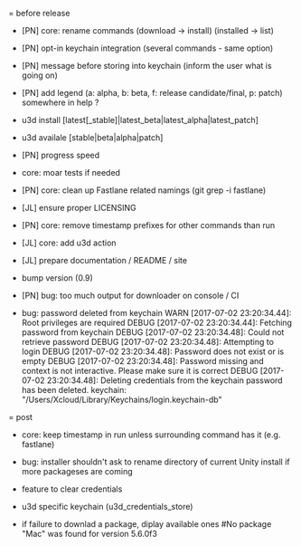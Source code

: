 = before release
* [PN] core: rename commands (download -> install) (installed -> list)
* [PN] opt-in keychain integration (several commands - same option)
* [PN] message before storing into keychain (inform the user what is going on)
* [PN] add legend (a: alpha, b: beta, f: release candidate/final, p: patch) somewhere in help ?
* u3d install [latest[_stable]|latest_beta|latest_alpha|latest_patch]
* u3d availale [stable|beta|alpha|patch]
* [PN] progress speed
* core: moar tests if needed
* [PN] core: clean up Fastlane related namings (git grep -i fastlane)
* [JL] ensure proper LICENSING
* [PN] core: remove timestamp prefixes for other commands than run
* [JL] core: add u3d action
* [JL] prepare documentation / README / site
* bump version (0.9)

* [PN] bug: too much output for downloader on console / CI

* bug: password deleted from keychain
WARN [2017-07-02 23:20:34.44]: Root privileges are required
DEBUG [2017-07-02 23:20:34.44]: Fetching password from keychain
DEBUG [2017-07-02 23:20:34.48]: Could not retrieve password
DEBUG [2017-07-02 23:20:34.48]: Attempting to login
DEBUG [2017-07-02 23:20:34.48]: Password does not exist or is empty
DEBUG [2017-07-02 23:20:34.48]: Password missing and context is not interactive. Please make sure it is correct
DEBUG [2017-07-02 23:20:34.48]: Deleting credentials from the keychain
password has been deleted.
keychain: "/Users/Xcloud/Library/Keychains/login.keychain-db"


= post
* core: keep timestamp in run unless surrounding command has it (e.g. fastlane)

* bug: installer shouldn't ask to rename directory of current Unity install if more packageses are coming

* feature to clear credentials

* u3d specific keychain (u3d_credentials_store)

* if failure to downlad a package, diplay available ones
  #No package "Mac" was found for version 5.6.0f3

